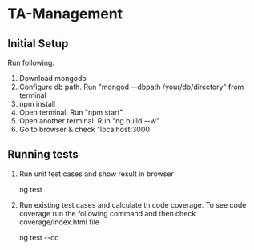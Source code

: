 # TA-Management

## Initial Setup

 Run following:

1. Download mongodb
2. Configure db path. Run "mongod --dbpath /your/db/directory" from terminal
3. npm install
4. Open terminal. Run "npm start"
5. Open another terminal. Run "ng build --w"
6. Go to browser & check "localhost:3000



## Running tests

1.  Run unit test cases and show result in browser
    
    ng test 

2. Run existing test cases and calculate th code coverage. To see code coverage run the following command and then check coverage/index.html file

    ng test --cc 